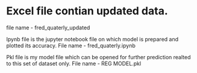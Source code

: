 # Excel file contian updated data.
file name - fred_quaterly_updated

Ipynb file is the jupyter notebook file on which model is prepared and plotted its accuracy.
File name - fred_quaterly.ipynb

Pkl file is my model file which can be opened for further prediction realted to this set of dataset only.
File name - REG MODEL.pkl
